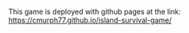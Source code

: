 This game is deployed with github pages at the link: https://cmurph77.github.io/island-survival-game/
